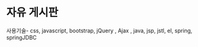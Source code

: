 # 자유 게시판

사용기술- css, javascript, bootstrap, jQuery , Ajax , java, jsp, jstl, el, spring, springJDBC


